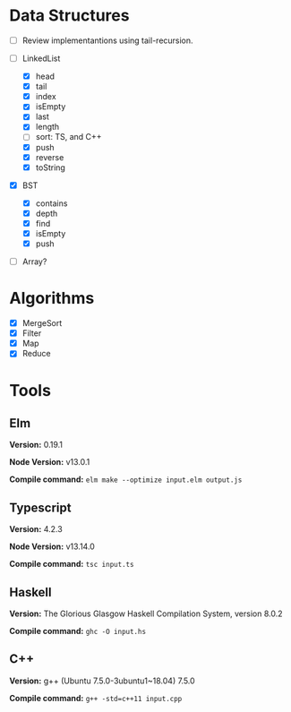 # Data Structures

- [ ] Review implementantions using tail-recursion.

- [ ] LinkedList
  - [x] head
  - [x] tail
  - [x] index
  - [x] isEmpty
  - [x] last
  - [x] length
  - [ ] sort: TS, and C++
  - [x] push
  - [x] reverse
  - [x] toString
- [x] BST
  - [x] contains
  - [x] depth
  - [x] find
  - [x] isEmpty
  - [x] push
- [ ] Array?

# Algorithms

- [X] MergeSort
- [x] Filter
- [x] Map
- [x] Reduce

# Tools

## Elm

**Version:** 0.19.1

**Node Version:** v13.0.1

**Compile command:** `elm make --optimize input.elm output.js`

## Typescript

**Version:** 4.2.3

**Node Version:** v13.14.0

**Compile command:** `tsc input.ts`

## Haskell

**Version:** The Glorious Glasgow Haskell Compilation System, version 8.0.2

**Compile command:** `ghc -O input.hs`

## C++

**Version:** g++ (Ubuntu 7.5.0-3ubuntu1~18.04) 7.5.0

**Compile command:** `g++ -std=c++11 input.cpp`
